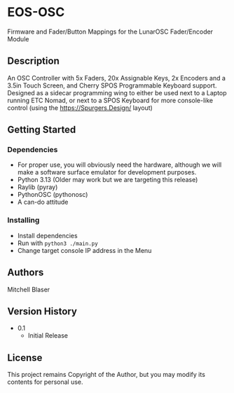 # EOS-OSC

Firmware and Fader/Button Mappings for the LunarOSC Fader/Encoder Module

## Description

An OSC Controller with 5x Faders, 20x Assignable Keys, 2x Encoders and a 3.5in Touch Screen, and Cherry SPOS Programmable Keyboard support.
Designed as a sidecar programming wing to either be used next to a Laptop running ETC Nomad, or next to a SPOS Keyboard for more console-like control (using the https://Spurgers.Design/ layout)

## Getting Started

### Dependencies

* For proper use, you will obviously need the hardware, although we will make a software surface emulator for development purposes.
* Python 3.13 (Older may work but we are targeting this release)
* Raylib (pyray)
* PythonOSC (pythonosc)
* A can-do attitude

### Installing

* Install dependencies
* Run with `python3 ./main.py`
* Change target console IP address in the Menu

## Authors

Mitchell Blaser

## Version History

* 0.1
    * Initial Release

## License

This project remains Copyright of the Author, but you may modify its contents for personal use.
